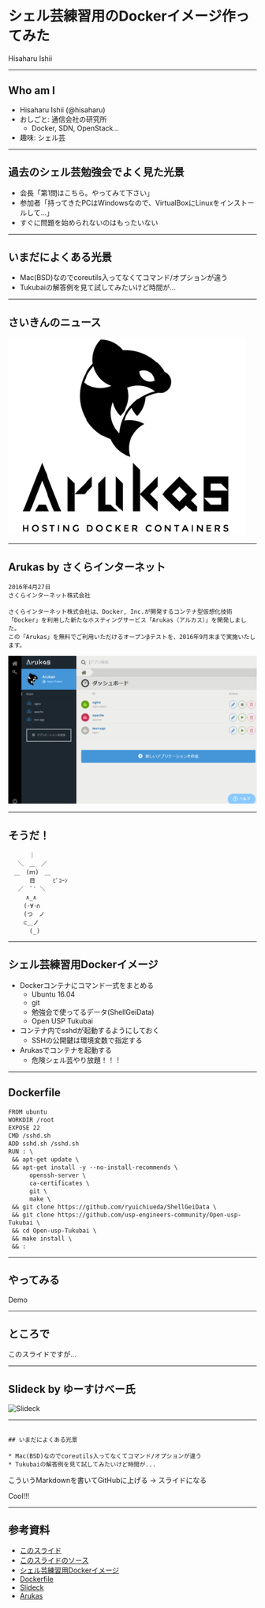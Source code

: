# シェル芸練習用のDockerイメージ作ってみた

Hisaharu Ishii

---

## Who am I

* Hisaharu Ishii (@hisaharu)
* おしごと: 通信会社の研究所
  * Docker, SDN, OpenStack...
* 趣味: シェル芸

---

## 過去のシェル芸勉強会でよく見た光景

* 会長「第1問はこちら。やってみて下さい」
* 参加者「持ってきたPCはWindowsなので、VirtualBoxにLinuxをインストールして...」
* すぐに問題を始められないのはもったいない

---

## いまだによくある光景

* Mac(BSD)なのでcoreutils入ってなくてコマンド/オプションが違う
* Tukubaiの解答例を見て試してみたいけど時間が...

---

## さいきんのニュース

![Arukas logo](images/arukas1.png)

---

## Arukas by さくらインターネット

```
2016年4月27日
さくらインターネット株式会社

さくらインターネット株式会社は、Docker, Inc.が開発するコンテナ型仮想化技術「Docker」を利用した新たなホスティングサービス「Arukas（アルカス）」を開発しました。
この「Arukas」を無料でご利用いただけるオープンβテストを、2016年9月末まで実施いたします。
```

![Arukas UI](images/arukas2.png)

---

## そうだ！

```
　　　 ｜
　 ＼　＿　／
　＿　(ｍ)　＿
　　　 目　　　ﾋﾟｺｰﾝ
　 ／　`′ ＼
　　　∧_∧
　　 (･∀･∩
　　 (つ　ノ
　　 ⊂＿ノ
　　　 (_)
```

---

## シェル芸練習用Dockerイメージ

* Dockerコンテナにコマンド一式をまとめる
  * Ubuntu 16.04
  * git
  * 勉強会で使ってるデータ(ShellGeiData)
  * Open USP Tukubai
* コンテナ内でsshdが起動するようにしておく
  * SSHの公開鍵は環境変数で指定する
* Arukasでコンテナを起動する
  * 危険シェル芸やり放題！！！

---

## Dockerfile

```
FROM ubuntu
WORKDIR /root
EXPOSE 22
CMD /sshd.sh
ADD sshd.sh /sshd.sh
RUN : \
 && apt-get update \
 && apt-get install -y --no-install-recommends \
      openssh-server \
      ca-certificates \
      git \
      make \
 && git clone https://github.com/ryuichiueda/ShellGeiData \
 && git clone https://github.com/usp-engineers-community/Open-usp-Tukubai \
 && cd Open-usp-Tukubai \
 && make install \
 && :
```

---

## やってみる

Demo

---

## ところで

このスライドですが...

---

## Slideck by ゆーすけべー氏

![Slideck](https://raw.githubusercontent.com/yusukebe/slides/master/images/slideck_ss.png)

---

## 

```
## いまだによくある光景

* Mac(BSD)なのでcoreutils入ってなくてコマンド/オプションが違う
* Tukubaiの解答例を見て試してみたいけど時間が...
```

こういうMarkdownを書いてGitHubに上げる
-> スライドになる

Cool!!!

---

## 参考資料

* [このスライド](http://slideck.io/github.com/hisaharu/shellgei/slide.md)
* [このスライドのソース](https://github.com/hisaharu/shellgei/blob/master/slide.md)
* [シェル芸練習用Dockerイメージ](https://hub.docker.com/r/hisaharu/shellgei)
* [Dockerfile](https://github.com/hisaharu/shellgei/blob/master/Dockerfile)
* [Slideck](https://slideck.io/)
* [Arukas](https://arukas.io/)

